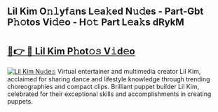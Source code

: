 ## Lil Kim O𝚗𝚕yf𝚊ns L𝚎a𝚔ed N𝚞𝚍es - Part-Gbt P𝚑𝚘tos Vi𝚍𝚎o - H𝚘𝚝 Part L𝚎a𝚔s dRykM

# <h2><a href="http://kf27tf.oniu.top/?m=Lil+Kim">🔗👉 🔴 Lil Kim P𝚑ot𝚘𝚜 V𝚒d𝚎o</a></h2>

[![Lil Kim Nu𝚍e𝚜](https://i.imgur.com/0qMVB7G.gif)](http://kf27tf.oniu.top/?m=Lil+Kim)
Virtual entertainer and multimedia creator Lil Kim, acclaimed for sharing dance and lifestyle knowledge through trending choreographies and compact clips. Brilliant puppet builder Lil Kim, celebrated for their exceptional skills and accomplishments in creating puppets.  

